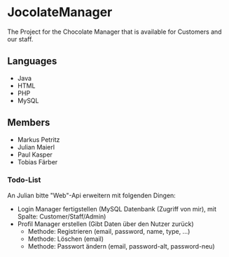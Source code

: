 # JocolateManager
The Project for the Chocolate Manager that is available for Customers and our staff.

## Languages
* Java
* HTML
* PHP
* MySQL

## Members
* Markus Petritz
* Julian Maierl
* Paul Kasper
* Tobias Färber

### Todo-List
An Julian bitte "Web"-Api erweitern mit folgenden Dingen:
* Login Manager fertigstellen (MySQL Datenbank (Zugriff von mir), mit Spalte: Customer/Staff/Admin)
* Profil Manager erstellen (Gibt Daten über den Nutzer zurück)
  * Methode: Registrieren (email, password, name, type, ...)
  * Methode: Löschen (email)
  * Methode: Passwort ändern (email, password-alt, password-neu)
